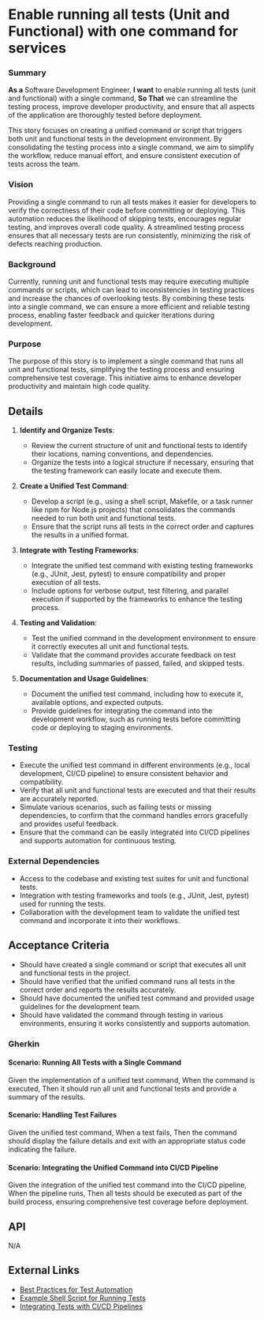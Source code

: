 
# Enable running all tests (Unit and Functional) with one command for services
### Summary
**As a** Software Development Engineer, **I want** to enable running all tests (unit and functional) with a single command, **So That** we can streamline the testing process, improve developer productivity, and ensure that all aspects of the application are thoroughly tested before deployment.

This story focuses on creating a unified command or script that triggers both unit and functional tests in the development environment. By consolidating the testing process into a single command, we aim to simplify the workflow, reduce manual effort, and ensure consistent execution of tests across the team.

### Vision
Providing a single command to run all tests makes it easier for developers to verify the correctness of their code before committing or deploying. This automation reduces the likelihood of skipping tests, encourages regular testing, and improves overall code quality. A streamlined testing process ensures that all necessary tests are run consistently, minimizing the risk of defects reaching production.

### Background
Currently, running unit and functional tests may require executing multiple commands or scripts, which can lead to inconsistencies in testing practices and increase the chances of overlooking tests. By combining these tests into a single command, we can ensure a more efficient and reliable testing process, enabling faster feedback and quicker iterations during development.

### Purpose
The purpose of this story is to implement a single command that runs all unit and functional tests, simplifying the testing process and ensuring comprehensive test coverage. This initiative aims to enhance developer productivity and maintain high code quality.

## Details
1. **Identify and Organize Tests**:
    - Review the current structure of unit and functional tests to identify their locations, naming conventions, and dependencies.
    - Organize the tests into a logical structure if necessary, ensuring that the testing framework can easily locate and execute them.

2. **Create a Unified Test Command**:
    - Develop a script (e.g., using a shell script, Makefile, or a task runner like npm for Node.js projects) that consolidates the commands needed to run both unit and functional tests.
    - Ensure that the script runs all tests in the correct order and captures the results in a unified format.

3. **Integrate with Testing Frameworks**:
    - Integrate the unified test command with existing testing frameworks (e.g., JUnit, Jest, pytest) to ensure compatibility and proper execution of all tests.
    - Include options for verbose output, test filtering, and parallel execution if supported by the frameworks to enhance the testing process.

4. **Testing and Validation**:
    - Test the unified command in the development environment to ensure it correctly executes all unit and functional tests.
    - Validate that the command provides accurate feedback on test results, including summaries of passed, failed, and skipped tests.

5. **Documentation and Usage Guidelines**:
    - Document the unified test command, including how to execute it, available options, and expected outputs.
    - Provide guidelines for integrating the command into the development workflow, such as running tests before committing code or deploying to staging environments.

### Testing
- Execute the unified test command in different environments (e.g., local development, CI/CD pipeline) to ensure consistent behavior and compatibility.
- Verify that all unit and functional tests are executed and that their results are accurately reported.
- Simulate various scenarios, such as failing tests or missing dependencies, to confirm that the command handles errors gracefully and provides useful feedback.
- Ensure that the command can be easily integrated into CI/CD pipelines and supports automation for continuous testing.

### External Dependencies
- Access to the codebase and existing test suites for unit and functional tests.
- Integration with testing frameworks and tools (e.g., JUnit, Jest, pytest) used for running the tests.
- Collaboration with the development team to validate the unified test command and incorporate it into their workflows.

## Acceptance Criteria
- Should have created a single command or script that executes all unit and functional tests in the project.
- Should have verified that the unified command runs all tests in the correct order and reports the results accurately.
- Should have documented the unified test command and provided usage guidelines for the development team.
- Should have validated the command through testing in various environments, ensuring it works consistently and supports automation.

### Gherkin
#### Scenario: Running All Tests with a Single Command
Given the implementation of a unified test command,
When the command is executed,
Then it should run all unit and functional tests and provide a summary of the results.

#### Scenario: Handling Test Failures
Given the unified test command,
When a test fails,
Then the command should display the failure details and exit with an appropriate status code indicating the failure.

#### Scenario: Integrating the Unified Command into CI/CD Pipeline
Given the integration of the unified test command into the CI/CD pipeline,
When the pipeline runs,
Then all tests should be executed as part of the build process, ensuring comprehensive test coverage before deployment.

## API
N/A

## External Links
- [Best Practices for Test Automation](#)
- [Example Shell Script for Running Tests](#)
- [Integrating Tests with CI/CD Pipelines](#)
